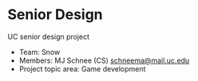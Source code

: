 # Senior Design
UC senior design project
- Team: Snow
- Members: MJ Schnee (CS) [schneema@mail.uc.edu](mailto:schneema@mail.uc.edu)
- Project topic area: Game development
